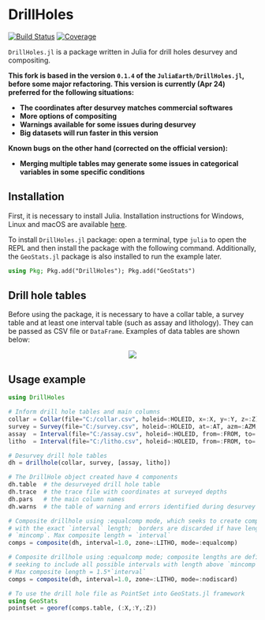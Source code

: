 # DrillHoles

[![Build Status][build-img]][build-url] [![Coverage][codecov-img]][codecov-url]

`DrillHoles.jl` is a package written in Julia for drill holes desurvey and compositing.

**This fork is based in the version `0.1.4` of the `JuliaEarth/DrillHoles.jl`, before some major refactoring. This version is currently (Apr 24) preferred for the following situations:**

- **The coordinates after desurvey matches commercial softwares**
- **More options of compositing**
- **Warnings available for some issues during desurvey**
- **Big datasets will run faster in this version**

**Known bugs on the other hand (corrected on the official version):**

- **Merging multiple tables may generate some issues in categorical variables in some specific conditions**

## Installation

First, it is necessary to install Julia. Installation instructions for Windows, Linux and macOS are available [here](https://julialang.org/downloads/platform/).

To install `DrillHoles.jl` package: open a terminal, type `julia` to open the REPL and then install the package with the following command. Additionally, the `GeoStats.jl` package is also installed to run the example later.

```julia
using Pkg; Pkg.add("DrillHoles"); Pkg.add("GeoStats")
```

## Drill hole tables

Before using the package, it is necessary to have a collar table, a survey table and at least one interval table (such as assay and lithology). They can be passed as CSV file or `DataFrame`. Examples of data tables are shown below:

<p align="center">
  <img src="imgs/tables_example.png">
</p>

## Usage example

```julia
using DrillHoles

# Inform drill hole tables and main columns
collar = Collar(file="C:/collar.csv", holeid=:HOLEID, x=:X, y=:Y, z=:Z)
survey = Survey(file="C:/survey.csv", holeid=:HOLEID, at=:AT, azm=:AZM, dip=:DIP)
assay  = Interval(file="C:/assay.csv", holeid=:HOLEID, from=:FROM, to=:TO)
litho  = Interval(file="C:/litho.csv", holeid=:HOLEID, from=:FROM, to=:TO)

# Desurvey drill hole tables
dh = drillhole(collar, survey, [assay, litho])

# The DrillHole object created have 4 components
dh.table  # the desurveyed drill hole table
dh.trace  # the trace file with coordinates at surveyed depths
dh.pars   # the main column names
dh.warns  # the table of warning and errors identified during desurvey

# Composite drillhole using :equalcomp mode, which seeks to create composites
# with the exact `interval` length;  borders are discarded if have length below
# `mincomp`. Max composite length = `interval`
comps = composite(dh, interval=1.0, zone=:LITHO, mode=:equalcomp)

# Composite drillhole using :equalcomp mode; composite lengths are defined
# seeking to include all possible intervals with length above `mincomp`.
# Max composite length = 1.5*`interval`
comps = composite(dh, interval=1.0, zone=:LITHO, mode=:nodiscard)

# To use the drill hole file as PointSet into GeoStats.jl framework
using GeoStats
pointset = georef(comps.table, (:X,:Y,:Z))
```


[build-img]: https://img.shields.io/github/actions/workflow/status/rmcaixeta/DrillHoles.jl/CI.yml?branch=master
[build-url]: https://github.com/rmcaixeta/DrillHoles.jl/actions

[codecov-img]: https://codecov.io/gh/rmcaixeta/DrillHoles.jl/branch/master/graph/badge.svg
[codecov-url]: https://codecov.io/gh/rmcaixeta/DrillHoles.jl
